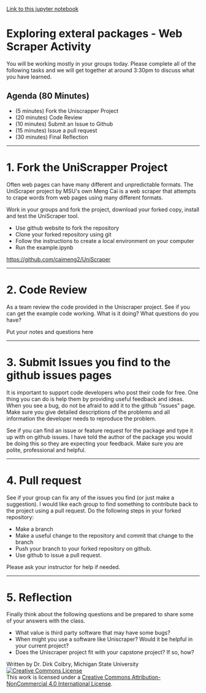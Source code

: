 [Link to this jupyter notebook](./Files/0211-Uniscraper_Web_Scraping.ipynb)

# Exploring exteral packages - Web Scraper Activity

You will be working mostly in your groups today.  Please complete all of the following tasks and we will get together at around 3:30pm to discuss what you have learned. 

## Agenda (80 Minutes)

- (5 minutes) Fork the Uniscrapper Project
- (20 minutes) Code Review
- (10 minutes) Submit an Issue to Github
- (15 minutes) Issue a pull request
- (30 minutes) Final Reflection 


---

# 1. Fork the UniScrapper Project

Often web pages can have many different and unpredictable formats.  The UniScraper project by MSU's own Meng Cai is a web scraper that attempts to crape words from web pages using many different formats.  

Work in your groups and fork the project, download your forked copy, install and test the UniScraper tool.

- Use github website to fork the repository
- Clone your forked repository using git
- Follow the instructions to create a local environment on your computer
- Run the example.ipynb

https://github.com/caimeng2/UniScraper




---- 

# 2. Code Review

As a team review the code provided in the Uniscraper project. See if you can get the example code working.  What is it doing?  What questions do you have?

Put your notes and questions here

----
# 3. Submit Issues you find to the github issues pages

It is important to support code developers who post their code for free.  One thing you can do is help them by providing useful feedback and ideas.  When you see a bug, do not be afraid to add it to the github "issues" page.  Make sure you give detailed descriptions of the problems and all information the developer needs to reproduce the problem. 

See if you can find an issue or feature request for the package and type it up with on github issues.  I have told the author of the package you would be doing this so they are expecting your feedback. Make sure you are polite, professional and helpful. 

---

# 4. Pull request

See if your group can fix any of the issues you find (or just make a suggestion). I would like each group to find something to contribute back to the project using a pull request.  Do the following steps in your forked repository:

- Make a branch
- Make a useful change to the repository and commit that change to the branch
- Push your branch to your forked repository on github.
- Use github to issue a pull request. 

Please ask your instructor for help if needed.

---

# 5. Reflection

Finally think about the following questions and be prepared to share some of your answers with the class.

- What value is third party software that may have some bugs?
- When might you use a software like Uniscraper?  Would it be helpful in your current project?
- Does the Uniscraper project fit with your capstone project?  If so, how?

Written by Dr. Dirk Colbry, Michigan State University
<a rel="license" href="http://creativecommons.org/licenses/by-nc/4.0/"><img alt="Creative Commons License" style="border-width:0" src="https://i.creativecommons.org/l/by-nc/4.0/88x31.png" /></a><br />This work is licensed under a <a rel="license" href="http://creativecommons.org/licenses/by-nc/4.0/">Creative Commons Attribution-NonCommercial 4.0 International License</a>.
